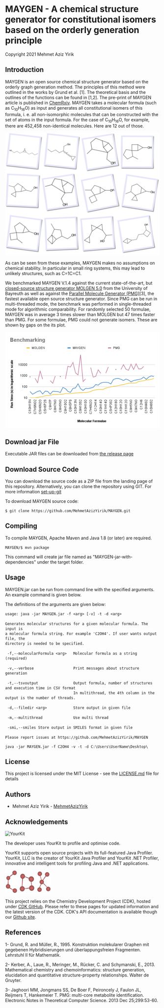 # MAYGEN - A chemical structure generator for constitutional isomers based on the orderly generation principle

Copyright 2021 Mehmet Aziz Yirik

## Introduction

MAYGEN is an open source chemical structure generator based on the orderly graph generation method. The principles of this method were outlined in the works by Grund et al. [1]. The theoretical basis and the outlines of the functions can be found in [1,2]. The pre-print of MAYGEN article is published in [ChemRxiv](https://bit.ly/3xwpzO7).
MAYGEN takes a molecular formula (such as C<sub>10</sub>H<sub>16</sub>O) as input and generates all constitutional isomers of this formula, i. e. all non-isomorphic molecules that can be constructed with the set of atoms in the input formula. For the case of C<sub>10</sub>H<sub>16</sub>O, for example, there are 452,458 non-identical molecules. Here are 12 out of those.

<p align="center">
  <img src=/resources/C10H16O.png />
</p>

As can be seen from these examples, MAYGEN makes no assumptions on chemical stability. In particular in small ring systems, this may lead to unlikely structures, such as C=1C=C1. 

We benchmarked MAYGEN V.1.4 against the current state-of-the-art, but [closed-source structure generator MOLGEN 5.0](http://www.molgen.de) from the University of Bayreuth as well as against the [Parallel Molecule Generator (PMG)](https://sourceforge.net/projects/pmgcoordination/)[3], the fastest available open source structure generator. Since PMG can be run in multi-threaded mode, the benchmark was performed in single-threaded mode for algorithmic comparability. For randomly selected 50 formulae, MAYGEN was in average 3 times slower than MOLGEN but 47 times faster than PMG. For some formulae, PMG could not generate isomers. These are shown by gaps on the its plot.

<p align="center">
  <img src=/resources/Benchmarking.png />
</p>

## Download jar File

Executable JAR files can be downloaded from [the release page](https://github.com/MehmetAzizYirik/MAYGEN/releases)

## Download Source Code

You can download the source code as a ZIP file from the landing page of this repository. 
Alternatively, you can clone the repository using GIT. For more information [set-up-git](https://help.github.com/articles/set-up-git/ )

To download MAYGEN source code:

```
$ git clone https://github.com/MehmetAzizYirik/MAYGEN.git
```
## Compiling

To compile MAYGEN, Apache Maven and Java 1.8 (or later) are required.
```
MAYGEN/$ mvn package
```
This command will create jar file named as "MAYGEN-jar-with-dependencies" under the target folder.

## Usage

MAYGEN.jar can be run from command line with the specified arguments. An example command is given below.

The definitions of the arguments are given below:

```
usage: java -jar MAYGEN.jar -f <arg> [-v] -t -d <arg> 

Generates molecular structures for a given molecular formula. The input is 
a molecular formula string. For example 'C2OH4'. If user wants output file, the
directory is needed to be specified.

 -f,--molecularFormula <arg>   Molecular formula as a string (required)
 
 -v,--verbose                  Print messages about structure generation
 
 -t,--tsvoutput                Output formula, number of structures and execution time in CSV format
                               In multithread, the 4th column in the output is the number of threads.
 
 -d,--filedir <arg>            Store output in given file 
 
 -m,--multithread              Use multi thread 
 
 -smi,--smiles Store output in SMILES format in given file

Please report issues at https://github.com/MehmetAzizYirik/MAYGEN
```

```
java -jar MAYGEN.jar -f C2OH4 -v -t -d C:\Users\UserName\Desktop\
```

## License
This project is licensed under the MIT License - see the [LICENSE.md](https://github.com/MehmetAzizYirik/MAYGEN/blob/master/LICENSE) file for details

## Authors

 - Mehmet Aziz Yirik - [MehmetAzizYirik](https://github.com/MehmetAzizYirik)
 
## Acknowledgements
![YourKit](https://camo.githubusercontent.com/97fa03cac759a772255b93c64ab1c9f76a103681/68747470733a2f2f7777772e796f75726b69742e636f6d2f696d616765732f796b6c6f676f2e706e67)

The developer uses YourKit to profile and optimise code.

YourKit supports open source projects with its full-featured Java Profiler. YourKit, LLC is the creator of YourKit Java Profiler and YourKit .NET Profiler, innovative and intelligent tools for profiling Java and .NET applications.

![cdk](https://github.com/MehmetAzizYirik/HMD/blob/master/cdk.png)

This project relies on the Chemistry Development Project (CDK), hosted under [CDK GitHub](http://cdk.github.io/). Please refer to these pages for updated information and the latest version of the CDK. CDK's API documentation is available though our [Github site](http://cdk.github.io/cdk/).

## References

1- Grund, R. and Müller, R., 1995. Konstruktion molekularer Graphen mit gegebenen Hybridisierungen und überlappungsfreien Fragmenten. Lehrstuhl II für Mathematik.

2- Kerber, A., Laue, R., Meringer, M., Rücker, C. and Schymanski, E., 2013. Mathematical chemistry and chemoinformatics: structure generation, elucidation and quantitative structure-property relationships. Walter de Gruyter.

3- Jaghoori MM, Jongmans SS, De Boer F, Peironcely J, Faulon JL, Reijmers T, Hankemeier T. PMG: multi-core metabolite identification. Electronic Notes in Theoretical Computer Science. 2013 Dec 25;299:53-60.
  
  


